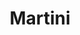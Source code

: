 ---
title: Martini
categories:
  - drinks
description: Vokda or Gin
type: mixed
price: '8'
weight: 6
---